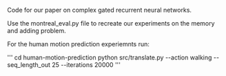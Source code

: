 Code for our paper on complex gated recurrent neural networks.

Use the montreal_eval.py file to recreate our experiments on the memory and adding problem.

For the human motion prediction experiemnts run: 

'''
cd human-motion-prediction
python src/translate.py --action walking --seq_length_out 25 --iterations 20000
'''